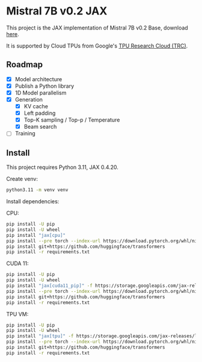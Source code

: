 # Mistral 7B v0.2 JAX

This project is the JAX implementation of Mistral 7B v0.2 Base, download [here](https://models.mistralcdn.com/mistral-7b-v0-2/mistral-7B-v0.2.tar).

It is supported by Cloud TPUs from Google's [TPU Research Cloud (TRC)](https://sites.research.google/trc/about/).

## Roadmap

- [x] Model architecture
- [x] Publish a Python library
- [x] 1D Model parallelism
- [x] Generation
    - [x] KV cache
    - [x] Left padding
    - [x] Top-K sampling / Top-p / Temperature
    - [x] Beam search
- [ ] Training

## Install

This project requires Python 3.11, JAX 0.4.20.

Create venv:

```sh
python3.11 -m venv venv
```

Install dependencies:

CPU:

```sh
pip install -U pip
pip install -U wheel
pip install "jax[cpu]"
pip install --pre torch --index-url https://download.pytorch.org/whl/nightly/cpu
pip install git+https://github.com/huggingface/transformers
pip install -r requirements.txt
```

CUDA 11:

```sh
pip install -U pip
pip install -U wheel
pip install "jax[cuda11_pip]" -f https://storage.googleapis.com/jax-releases/jax_cuda_releases.html
pip install --pre torch --index-url https://download.pytorch.org/whl/nightly/cu118
pip install git+https://github.com/huggingface/transformers
pip install -r requirements.txt
```

TPU VM:

```sh
pip install -U pip
pip install -U wheel
pip install "jax[tpu]" -f https://storage.googleapis.com/jax-releases/libtpu_releases.html
pip install --pre torch --index-url https://download.pytorch.org/whl/nightly/cpu
pip install git+https://github.com/huggingface/transformers
pip install -r requirements.txt
```
